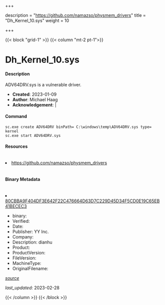 +++

description = "https://github.com/namazso/physmem_drivers"
title = "Dh_Kernel_10.sys"
weight = 10

+++


{{< block "grid-1" >}}
{{< column "mt-2 pt-1">}}


# Dh_Kernel_10.sys

#### Description

ADV64DRV.sys is a vulnerable driver.

- **Created**: 2023-01-09
- **Author**: Michael Haag
- **Acknowledgement**:  | [](https://twitter.com/)

#### Command

```
sc.exe create ADV64DRV binPath= C:\windows\temp\ADV64DRV.sys type= kernel
sc.exe start ADV64DRV.sys
```

#### Resources
<br>


<li><a href=" https://github.com/namazso/physmem_drivers"> https://github.com/namazso/physmem_drivers</a></li>


<br>


#### Binary Metadata
<br>



<li><a href="https://www.virustotal.com/gui/file/80CBBA9F404DF3E642F22C476664D63D7C229D45D34F5CD0E19C65EB41BECEC3">80CBBA9F404DF3E642F22C476664D63D7C229D45D34F5CD0E19C65EB41BECEC3</a></li>



- binary: 
- Verified: 
- Date: 
- Publisher: YY Inc.
- Company: 
- Description: dianhu
- Product: 
- ProductVersion: 
- FileVersion: 
- MachineType: 
- OriginalFilename: 

[*source*](https://github.com/magicsword-io/LOLDrivers/tree/main/yaml/dh_kernel_10.sys.yml)

*last_updated:* 2023-02-28


{{< /column >}}
{{< /block >}}
